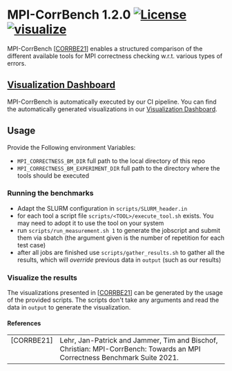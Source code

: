 # MPI-CorrBench 1.2.0 [![License](https://img.shields.io/badge/License-BSD%203--Clause-blue.svg)](https://opensource.org/licenses/BSD-3-Clause) [![visualize](https://github.com/tudasc/MPI-Corrbench/actions/workflows/visualize.yml/badge.svg?branch=main)](https://github.com/tudasc/mpi-corrbench-dashboard)

MPI-CorrBench \[[CORRBE21](#ref-Corrbe21)\] enables a structured comparison of the different available tools for MPI correctness checking  w.r.t. various types of errors.

## [Visualization Dashboard](https://github.com/tudasc/mpi-corrbench-dashboard)
MPI-CorrBench is automatically executed by our CI pipeline.
You can find the automatically generated visualizations in our [Visualization Dashboard](https://github.com/tudasc/mpi-corrbench-dashboard).

## Usage
Provide the Following environment Variables:
* `MPI_CORRECTNESS_BM_DIR` full path to the local directory of this repo
* `MPI_CORRECTNESS_BM_EXPERIMENT_DIR` full path to the directory where the tools should be executed

### Running the benchmarks
* Adapt the SLURM configuration in `scripts/SLURM_header.in`
* for each tool a script file `scripts/<TOOL>/execute_tool.sh` exists. You may need to adopt it to use the tool on your system
* run `scripts/run_measurement.sh 1` to generate the jobscript and submit them via sbatch (the argument given is the number of repetition for each test case)
* after all jobs are finished use `scripts/gather_results.sh` to gather all the results, which will _override_ previous data in `output` (such as our results)

### Visualize the results
The visualizations presented in \[[CORRBE21](#ref-Corrbe21)\] can be generated by the usage of the provided scripts. The scripts don't take any arguments and read the data in `output` to generate the visualization.

#### References
<table style="border:0px">
<tr>
    <td valign="top"><a name="ref-Corrbe21"></a>[CORRBE21]</td>
    <td>Lehr, Jan-Patrick and Jammer, Tim and Bischof, Christian:
      MPI-CorrBench: Towards an MPI Correctness Benchmark Suite 2021.</td>
</tr>
